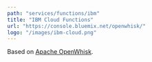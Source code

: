 ```yaml
---
path: "services/functions/ibm"
title: "IBM Cloud Functions"
url: "https://console.bluemix.net/openwhisk/"
logo: "/images/ibm-cloud.png"
---
```


Based on <a href="https://openwhisk.apache.org/">Apache OpenWhisk</a>.
